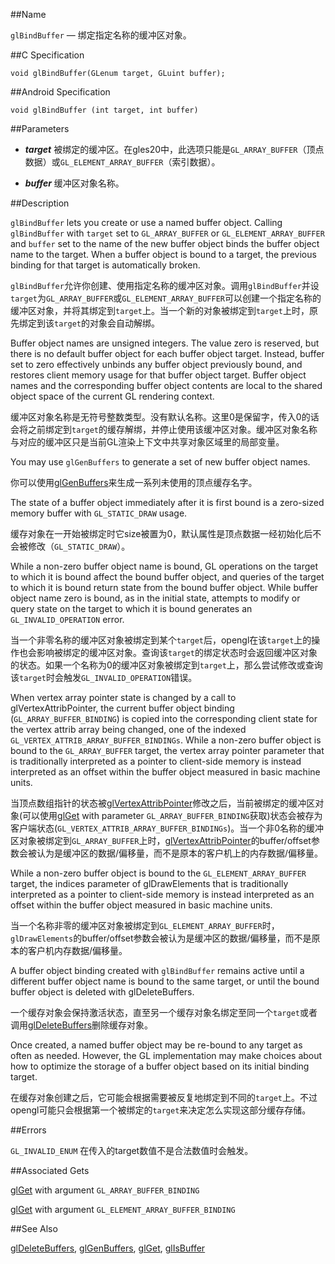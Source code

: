 ##Name

`glBindBuffer` — 绑定指定名称的缓冲区对象。

##C Specification

    void glBindBuffer(GLenum target, GLuint buffer);
 
##Android Specification

    void glBindBuffer (int target, int buffer)

##Parameters

- ***target*** 被绑定的缓冲区。在gles20中，此选项只能是`GL_ARRAY_BUFFER`（顶点数据）或`GL_ELEMENT_ARRAY_BUFFER`（索引数据）。

- ***buffer*** 缓冲区对象名称。

##Description

`glBindBuffer` lets you create or use a named buffer object. Calling `glBindBuffer` with `target` set to `GL_ARRAY_BUFFER` or `GL_ELEMENT_ARRAY_BUFFER` and `buffer` set to the name of the new buffer object binds the buffer object name to the target. When a buffer object is bound to a target, the previous binding for that target is automatically broken.

`glBindBuffer`允许你创建、使用指定名称的缓冲区对象。调用`glBindBuffer`并设`target`为`GL_ARRAY_BUFFER`或`GL_ELEMENT_ARRAY_BUFFER`可以创建一个指定名称的缓冲区对象，并将其绑定到`target`上。当一个新的对象被绑定到`target`上时，原先绑定到该`target`的对象会自动解绑。

Buffer object names are unsigned integers. The value zero is reserved, but there is no default buffer object for each buffer object target. Instead, buffer set to zero effectively unbinds any buffer object previously bound, and restores client memory usage for that buffer object target. Buffer object names and the corresponding buffer object contents are local to the shared object space of the current GL rendering context.

缓冲区对象名称是无符号整数类型。没有默认名称。这里0是保留字，传入0的话会将之前绑定到`target`的缓存解绑，并停止使用该缓冲区对象。缓冲区对象名称与对应的缓冲区只是当前GL渲染上下文中共享对象区域里的局部变量。

You may use `glGenBuffers` to generate a set of new buffer object names.

你可以使用[glGenBuffers](glGenBuffers.md)来生成一系列未使用的顶点缓存名字。

The state of a buffer object immediately after it is first bound is a zero-sized memory buffer with `GL_STATIC_DRAW` usage.

缓存对象在一开始被绑定时它size被置为0，默认属性是顶点数据一经初始化后不会被修改（`GL_STATIC_DRAW`）。

While a non-zero buffer object name is bound, GL operations on the target to which it is bound affect the bound buffer object, and queries of the target to which it is bound return state from the bound buffer object. While buffer object name zero is bound, as in the initial state, attempts to modify or query state on the target to which it is bound generates an `GL_INVALID_OPERATION` error.

当一个非零名称的缓冲区对象被绑定到某个`target`后，opengl在该`target`上的操作也会影响被绑定的缓冲区对象。查询该`target`的绑定状态时会返回缓冲区对象的状态。如果一个名称为0的缓冲区对象被绑定到`target`上，那么尝试修改或查询该`target`时会触发`GL_INVALID_OPERATION`错误。

When vertex array pointer state is changed by a call to glVertexAttribPointer, the current buffer object binding (`GL_ARRAY_BUFFER_BINDING`) is copied into the corresponding client state for the vertex attrib array being changed, one of the indexed `GL_VERTEX_ATTRIB_ARRAY_BUFFER_BINDINGs`. While a non-zero buffer object is bound to the `GL_ARRAY_BUFFER` target, the vertex array pointer parameter that is traditionally interpreted as a pointer to client-side memory is instead interpreted as an offset within the buffer object measured in basic machine units.

当顶点数组指针的状态被[glVertexAttribPointer](glVertexAttribPointer.md)修改之后，当前被绑定的缓冲区对象(可以使用[glGet](glGet.md) with parameter `GL_ARRAY_BUFFER_BINDING`获取)状态会被存为客户端状态(`GL_VERTEX_ATTRIB_ARRAY_BUFFER_BINDINGs`)。当一个非0名称的缓冲区对象被绑定到`GL_ARRAY_BUFFER`上时，[glVertexAttribPointer](glVertexAttribPointer.md)的buffer/offset参数会被认为是缓冲区的数据/偏移量，而不是原本的客户机上的内存数据/偏移量。

While a non-zero buffer object is bound to the `GL_ELEMENT_ARRAY_BUFFER` target, the indices parameter of glDrawElements that is traditionally interpreted as a pointer to client-side memory is instead interpreted as an offset within the buffer object measured in basic machine units.

当一个名称非零的缓冲区对象被绑定到`GL_ELEMENT_ARRAY_BUFFER`时，`glDrawElements`的buffer/offset参数会被认为是缓冲区的数据/偏移量，而不是原本的客户机内存数据/偏移量。

A buffer object binding created with `glBindBuffer` remains active until a different buffer object name is bound to the same target, or until the bound buffer object is deleted with glDeleteBuffers.

一个缓存对象会保持激活状态，直至另一个缓存对象名绑定至同一个`target`或者调用[glDeleteBuffers](glDeleteBuffers.md)删除缓存对象。

Once created, a named buffer object may be re-bound to any target as often as needed. However, the GL implementation may make choices about how to optimize the storage of a buffer object based on its initial binding target.

在缓存对象创建之后，它可能会根据需要被反复地绑定到不同的`target`上。不过opengl可能只会根据第一个被绑定的`target`来决定怎么实现这部分缓存存储。

##Errors

`GL_INVALID_ENUM` 在传入的target数值不是合法数值时会触发。

##Associated Gets

[glGet](glGet.md) with argument `GL_ARRAY_BUFFER_BINDING`

[glGet](glGet.md) with argument `GL_ELEMENT_ARRAY_BUFFER_BINDING`

##See Also

[glDeleteBuffers](glDeleteBuffers.md), [glGenBuffers](glGenBuffers.md), [glGet](glGet.md), [glIsBuffer](glIsBuffer.md)

